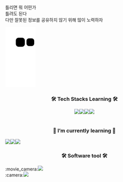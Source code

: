 틀리면 뭐 어떤가<br>
틀려도 된다<br>
다만 잘못된 정보를 공유하지 않기 위해 많이 노력하자

![snake svg](https://github.com/swon95/swon95/blob/output/github-contribution-grid-snake.svg)
<h3 align="center">🛠 Tech Stacks Learning 🛠</h3>
<div align="center">
  <img src="https://img.shields.io/badge/Visual_Studio_Code-#007ACC?style=flat-square&logo=Visual_Studio_Code&logoColor=white"/><img src="https://img.shields.io/badge/HTML-E34F26?style=flat-square&logo=HTML5&logoColor=white"/><img src="https://img.shields.io/badge/CSS-#1572B6?style=flat-square&logo=CSS3&logoColor=white"/><img src="https://img.shields.io/badge/JavaScript-#F7DF1E?style=flat-square&logo=JavaScript&logoColor=white"/></div><br>
  
<h3 align="center">🌱 I’m currently learning 🌱</h3>
  <img src="https://img.shields.io/badge/Python-3776AB?style=flat-square&logo=python&logoColor=white"/><img src="https://img.shields.io/badge/Pandas-150458?style=flat-square&logo=pandas&logoColor=white"/><img src="https://img.shields.io/badge/NumPy-#013243?style=flat-square&logo=NumPy&logoColor=white"/><br>


<h3 align="center">🛠 Software tool 🛠</h3>
:movie_camera:<img src="https://img.shields.io/badge/Premiere_Pro-#9999FF?style=flat-square&logo=Premiere_Pro&logoColor=white"/><br>
:camera:<img src="https://img.shields.io/badge/Photoshop-#31A8FF?style=flat-square&logo=Photoshop&logoColor=white"/>


